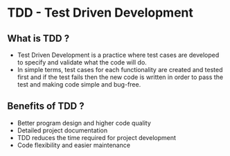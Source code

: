 # TDD - Test Driven Development

## What is TDD ?
- Test Driven Development is a practice where test cases are developed to specify and validate what the code will do. 
- In simple terms, test cases for each functionality are created and tested first and if the test fails then the new code is written in order to pass the test and making code simple and bug-free.

## Benefits of TDD ?

-  Better program design and higher code quality
-  Detailed project documentation
-  TDD reduces the time required for project development
-  Code flexibility and easier maintenance


